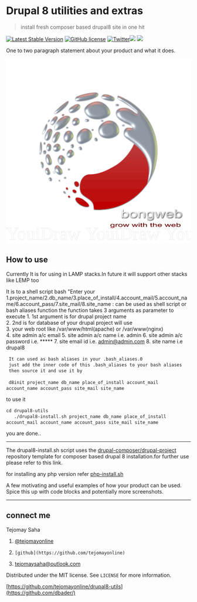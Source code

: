 # Drupal 8 utilities and extras
> install fresh composer based drupal8 site in one hit

[![Latest Stable Version](https://poser.pugx.org/tejomayonline/drupal8-utils/v/stable)](https://packagist.org/packages/tejomayonline/drupal8-utils) [![GitHub license](https://img.shields.io/badge/license-MIT-blue.svg)](https://raw.githubusercontent.com/tejomayonline/drupal8-utils/master/LICENSE) [![Twitter](https://img.shields.io/twitter/url/https/github.com/tejomayonline/drupal8-utils.svg?style=social)](https://twitter.com/tejomayonline)![](https://img.shields.io/badge/drupal-8-brightgreen.svg) ![](https://img.shields.io/badge/shell-script-yellow.svg) 

One to two paragraph statement about your product and what it does.

![](logo.png)

## How to use

Currently It is for using in LAMP stacks.In future it will support other stacks like
 LEMP too

It is to a shell script bash
"Enter your 1.project_name/2.db_name/3.place_of_install/4.account_mail/5.account_name/6.account_pass/7.site_mail/8.site_name : 
can be used as shell script or bash aliases function
  the function takes 3 arguments as parameter to execute
	 1. 1st argument is for drupal project name   
	 2.  2nd is for database of your drupal project will use   
	 3.  your web root like /var/www/html(apache) or /var/www(nginx)	 
	 4.  site admin a/c email 
	 5.  site admin a/c name i.e. admin
	 6.  site admin a/c password i.e. *****
	 7.  site email id i.e. admin@admin.com
	 8.  site name i.e drupal8
	 
	 It can used as bash aliases in your .bash_aliases.0
	 just add the inner code of this .bash_aliases to your bash aliases
	 then source it and use it by

	 d8init project_name db_name place_of_install account_mail account_name account_pass site_mail site_name
	 
to use it
```
cd drupal8-utils
   ./drupal8-install.sh project_name db_name place_of_install account_mail account_name account_pass site_mail site_name
```

you are done..


----------


The drupal8-install.sh script uses the [drupal-composer/drupal-project](https://github.com/drupal-composer/drupal-project) repository template
for composer based drupal 8 installation.for further use please refer to this link. 


for installing any php version refer <a href="/doc/php-install.md">php-install.sh</a>

A few motivating and useful examples of how your product can be used. Spice this up with code blocks and potentially more screenshots.


----------


## connect me

Tejomay Saha

 1. [@tejomayonline](https://twitter.com/tejomayonline)  
 2.     [github](https://github.com/tejomayonline)  
 3. tejomaysaha@outlook.com

     


Distributed under the MIT license. See ``LICENSE`` for more information.

[https://github.com/tejomayonline/drupal8-utils](https://github.com/dbader/)

